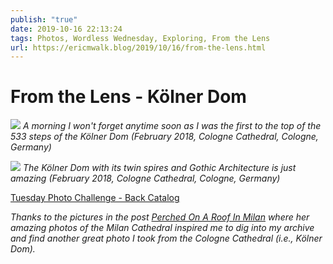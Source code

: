 ```yaml
---
publish: "true"
date: 2019-10-16 22:13:24
tags: Photos, Wordless Wednesday, Exploring, From the Lens
url: https://ericmwalk.blog/2019/10/16/from-the-lens.html
---
```


# From the Lens - Kölner Dom

![](https://ericmwalk.blog/uploads/2021/39fffcc884.jpg)
*A morning I won't forget anytime soon as I was the first to the top of the 533 steps of the Kölner Dom (February 2018, Cologne Cathedral, Cologne, Germany)* 

![](https://ericmwalk.blog/uploads/2021/ee20bf059e.jpg)
*The Kölner Dom with its twin spires and Gothic Architecture is just amazing (February 2018, Cologne Cathedral, Cologne, Germany)* 

<a href="https://dutchgoesthephoto.net/2019/10/08/tuesday-photo-challenge-tourism/">Tuesday Photo Challenge - Back Catalog</a>

<em>Thanks to the pictures in the post </em><em><a href="https://sheetalthinksaloud.wordpress.com/2019/10/13/perched-on-a-roof-in-milan/">Perched On A Roof In Milan</a></em><em> where her amazing photos of the Milan Cathedral inspired me to dig into my archive and find another great photo I took from the Cologne Cathedral (i.e., Kölner Dom).</em>
